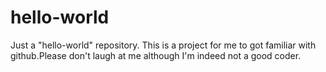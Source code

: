 # hello-world
Just a "hello-world" repository.
This is a project for me to got familiar with github.Please don't laugh at me although I'm indeed not a good coder. 
